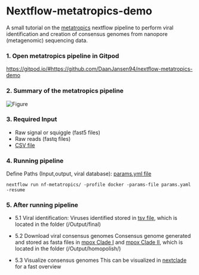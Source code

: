 # Nextflow-metatropics-demo
A small tutorial on the [metatropics](https://github.com/DaanJansen94/nf-metatropics/) nextflow pipeline to perform viral identification and creation of consensus genomes from nanopore (metagenomic) sequencing data.

### 1. Open metatropics pipeline in Gitpod
https://gitpod.io/#https://github.com/DaanJansen94/nextflow-metatropics-demo

### 2. Summary of the metatropics pipeline
![Figure](./nf-metatropics/Metatropics.jpg)
### 3. Required Input
* Raw signal or squiggle (fast5 files)
* Raw reads (fastq files)
* [CSV file](./Input/mpox.csv)

### 4. Running pipeline
Define Paths (Input,output, viral database): [params.yml file](./params.yaml)

```
nextflow run nf-metatropics/ -profile docker -params-file params.yaml -resume
```

### 5. After running pipeline
* 5.1 Viral identification:
  Viruses identified stored in [tsv file](./Output/final/all.final_report.tsv), which is located in the folder (/Output/final)
  
* 5.2 Download viral consensus genomes
  Consensus genome generated and stored as fasta files in [mpox Clade I](./Output/homopolish/Casus1_T1.NC_003310_1.polish.fasta) and [mpox Clade II](./Output/homopolish/Casus2_T1.NC_063383_1.polish.fasta), which is located in the folder (/Output/homopolish/)

* 5.3 Visualize consensus genomes
  This can be visualized in [nextclade](https://clades.nextstrain.org/) for a fast overview 
